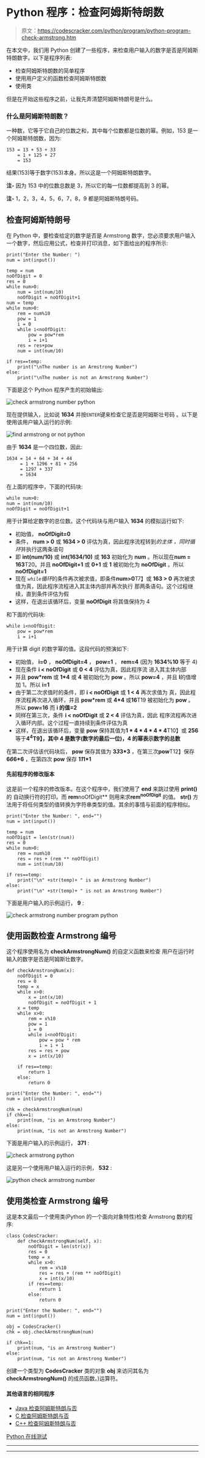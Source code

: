 # Python 程序：检查阿姆斯特朗数

> 原文：<https://codescracker.com/python/program/python-program-check-armstrong.htm>

在本文中，我们用 Python 创建了一些程序，来检查用户输入的数字是否是阿姆斯特朗数字。以下是程序列表:

*   检查阿姆斯特朗数的简单程序
*   使用用户定义的函数检查阿姆斯特朗数
*   使用类

但是在开始这些程序之前，让我先弄清楚阿姆斯特朗号是什么。

### 什么是阿姆斯特朗数？

一种数，它等于它自己的位数之和，其中每个位数都是位数的幂。例如，153 是一个阿姆斯特朗数，因为:

```
153 = 13 + 53 + 33
    = 1 + 125 + 27
    = 153
```

结果(153)等于数字(153)本身。所以这是一个阿姆斯特朗数字。

**注-** 因为 153 中的位数总数是 3，所以它的每一位数都提高到 3 的幂。

**注-** 1，2，3，4，5，6，7，8，9 都是阿姆斯特朗号码。

## 检查阿姆斯特朗号

在 Python 中，要检查给定的数字是否是 Armstrong 数字，您必须要求用户输入一个数字，然后应用公式，检查并打印消息，如下面给出的程序所示:

```
print("Enter the Number: ")
num = int(input())

temp = num
noOfDigit = 0
res = 0
while num>0:
    num = int(num/10)
    noOfDigit = noOfDigit+1
num = temp
while num>0:
    rem = num%10
    pow = 1
    i = 0
    while i<noOfDigit:
        pow = pow*rem
        i = i+1
    res = res+pow
    num = int(num/10)

if res==temp:
    print("\nThe number is an Armstrong Number")
else:
    print("\nThe number is not an Armstrong Number")
```

下面是这个 Python 程序产生的初始输出:

![check armstrong number python](img/6690c4dab5b31b7c3dd4e21aec681a93.png)

现在提供输入，比如说 **1634** 并按`ENTER`键来检查它是否是阿姆斯壮号码 。以下是使用该用户输入运行的示例:

![find armstrong or not python](img/c507a156eb5ed415e06a6822c48bccb4.png)

由于 **1634** 是一个四位数，因此:

```
1634 = 14 + 64 + 34 + 44
     = 1 + 1296 + 81 + 256
     = 1297 + 337
     = 1634
```

在上面的程序中，下面的代码块:

```
while num>0:
num = int(num/10)
noOfDigit = noOfDigit+1
```

用于计算给定数字的总位数。这个代码块与用户输入 **1634** 的模拟运行如下:

*   初始值， **noOfDigit=0**
*   条件， **num > 0** 或 **1634 > 0** 评估为真，因此程序流程转到*的主体 ，同时循环*并执行这两条语句
*   即 **int(num/10)** 或 **int(1634/10)** 或 **163** 初始化为 **num** 。所以现在**num = 163**T20。并且 **noOfDigit+1** 或 **0+1** 或 **1** 被初始化为 **noOfDigit** 。所以 **noOfDigit=1**
*   现在 *`while`循环*的条件再次被求值，即条件**num>0**T7】或 **163 > 0** 再次被求值为真，因此程序流程进入其主体内部并再次执行 那两条语句。这个过程继续，直到条件评估为假
*   这样，在退出该循环后，变量 **noOfDigit** 将其值保持为 4

和下面的代码块:

```
while i<noOfDigit:
    pow = pow*rem
    i = i+1
```

用于计算 digit 的数字幂的值。这段代码的预演如下:

*   初始值， **i=0** ， **noOfDigit=4** ， **pow=1** ， **rem=4** (因为 **1634%10** 等于 4)
*   现在条件 **i < noOfDigit** 或 **0 < 4** 评估为真，因此程序流 进入其主体内部
*   并且 **pow*rem** 或 **1*4** 或 **4** 被初始化为 **pow** 。所以 **pow=4** ，并且 **I**的值增加 1。所以 **i=1**
*   由于第二次求值时的条件，即 **i < noOfDigit** 或 **1 < 4** 再次求值为 真，因此程序流程再次进入循环，并且 **pow*rem** 或 **4*4** 或**16**T19 被初始化为 **pow** 。所以 **pow=16** 而 **i 的值=2**
*   同样在第三次，条件 **i < noOfDigit** 或 **2 < 4** 评估为真，因此 程序流程再次进入循环内部。这个过程一直持续到条件评估为真
*   这样，在退出该循环后，变量 **pow** 保持其值为**1 * 4 * 4 * 4 * 4**T10】或 **256** 等于**4<sup>4</sup>T9】，其中 4 是数字(数字的最后一位)，4 的幂表示数字的总数**

在第二次评估该代码块后， **pow** 保存其值为 **3*3*3*3** ，在第三次**pow**T12】保存 **6*6*6*6** ，在第四次 **pow** 保存 **1*1*1*1**

#### 先前程序的修改版本

这是前一个程序的修改版本。在这个程序中，我们使用了 **end** 来跳过使用 **print()** 的 自动换行符的打印。而 **rem**noOfDigit** 则用来求**rem<sup>noOfDigit</sup>** 的值。 **str()** 方法用于将任何类型的值转换为字符串类型的值。其余的事情与前面的程序相似。

```
print("Enter the Number: ", end="")
num = int(input())

temp = num
noOfDigit = len(str(num))
res = 0
while num>0:
    rem = num%10
    res = res + (rem ** noOfDigit)
    num = int(num/10)

if res==temp:
    print("\n" +str(temp)+ " is an Armstrong Number")
else:
    print("\n" +str(temp)+ " is not an Armstrong Number")
```

下面是用户输入的示例运行， **9** :

![check armstrong number program python](img/0e33e3b63a7f1a673e38fb2295bd6a81.png)

## 使用函数检查 Armstrong 编号

这个程序使用名为 **checkArmstrongNum()** 的自定义函数来检查 用户在运行时输入的数字是否是阿姆斯壮数字。

```
def checkArmstrongNum(x):
    noOfDigit = 0
    res = 0
    temp = x
    while x>0:
        x = int(x/10)
        noOfDigit = noOfDigit + 1
    x = temp
    while x>0:
        rem = x%10
        pow = 1
        i = 0
        while i<noOfDigit:
            pow = pow * rem
            i = i + 1
        res = res + pow
        x = int(x/10)

    if res==temp:
        return 1
    else:
        return 0

print("Enter the Number: ", end="")
num = int(input())

chk = checkArmstrongNum(num)
if chk==1:
    print(num, "is an Armstrong Number")
else:
    print(num, "is not an Armstrong Number")
```

下面是用户输入的示例运行， **371** :

![check armstrong python](img/44ea7cb997220833c1568523ba35ef04.png)

这是另一个使用用户输入运行的示例， **532** :

![python check armstrong number](img/7bab44e9debe4b62f683ce868a238d4c.png)

## 使用类检查 Armstrong 编号

这是本文最后一个使用类(Python 的一个面向对象特性)检查 Armstrong 数的程序:

```
class CodesCracker:
    def checkArmstrongNum(self, x):
        noOfDigit = len(str(x))
        res = 0
        temp = x
        while x>0:
            rem = x%10
            res = res + (rem ** noOfDigit)
            x = int(x/10)
        if res==temp:
            return 1
        else:
            return 0

print("Enter the Number: ", end="")
num = int(input())

obj = CodesCracker()
chk = obj.checkArmstrongNum(num)

if chk==1:
    print(num, "is an Armstrong Number")
else:
    print(num, "is not an Armstrong Number")
```

创建一个类型为 **CodesCracker** 类的对象 **obj** 来访问其名为 **checkArmstrongNum()** 的成员函数。)运算符。

#### 其他语言的相同程序

*   [Java 检查阿姆斯特朗与否](/java/program/java-program-find-armstrong-number.htm)
*   [C 检查阿姆斯特朗与否](/c/program/c-program-find-armstrong-number.htm)
*   [C++ 检查阿姆斯特朗与否](/cpp/program/cpp-program-find-armstrong-number.htm)

[Python 在线测试](/exam/showtest.php?subid=10)

* * *

* * *